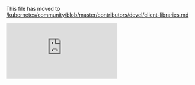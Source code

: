 This file has moved to [/kubernetes/community/blob/master/contributors/devel/client-libraries.md](https://github.com/kubernetes/community/blob/master/contributors/devel/client-libraries.md)


<!-- BEGIN MUNGE: GENERATED_ANALYTICS -->
[![Analytics](https://kubernetes-site.appspot.com/UA-36037335-10/GitHub/docs/devel/client-libraries.md?pixel)]()
<!-- END MUNGE: GENERATED_ANALYTICS -->

